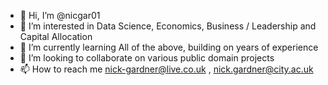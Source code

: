 - 👋 Hi, I’m @nicgar01
- 👀 I’m interested in Data Science, Economics, Business / Leadership and Capital Allocation
- 🌱 I’m currently learning All of the above, building on years of experience
- 💞️ I’m looking to collaborate on various public domain projects
- 📫 How to reach me nick-gardner@live.co.uk , nick.gardner@city.ac.uk

<!---
nicgar01/nicgar01 is a ✨ special ✨ repository because its `README.md` (this file) appears on your GitHub profile.
You can click the Preview link to take a look at your changes.
--->
